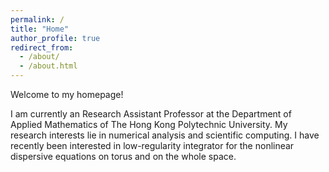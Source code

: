 ```yaml
---
permalink: /
title: "Home"
author_profile: true
redirect_from: 
  - /about/
  - /about.html
---
```


Welcome to my homepage!

I am currently an Research Assistant Professor at the Department of Applied Mathematics of The Hong Kong Polytechnic University. My research interests lie in numerical analysis and scientific computing. I have recently been interested in low-regularity integrator for the nonlinear dispersive equations on torus and on the whole space.
